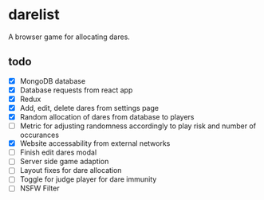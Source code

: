 # darelist
A browser game for allocating dares.
## todo
- [x] MongoDB database
- [x] Database requests from react app
- [X] Redux
- [X] Add, edit, delete dares from settings page
- [X] Random allocation of dares from database to players
- [ ] Metric for adjusting randomness accordingly to play risk and number of occurances
- [X] Website accessability from external networks
- [ ] Finish edit dares modal
- [ ] Server side game adaption
- [ ] Layout fixes for dare allocation
- [ ] Toggle for judge player for dare immunity
- [ ] NSFW Filter
